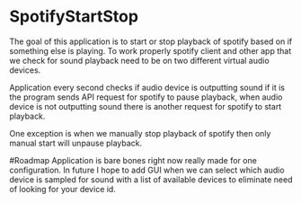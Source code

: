 # SpotifyStartStop

The goal of this application is to start or stop playback of spotify based on if something else is playing.
To work properly spotify client and other app that we check for sound playback need to be on two different virtual audio devices.

Application every second checks if audio device is outputting sound if it is the program sends API request for spotify to pause playback,
when audio device is not outputting sound there is another request for spotify to start playback.

One exception is when we manually stop playback of spotify then only manual start will unpause playback.

#Roadmap
Application is bare bones right now really made for one configuration. 
In future I hope to add GUI when we can select which audio device is sampled for sound with a list of available devices to eliminate need of looking for your device id.
